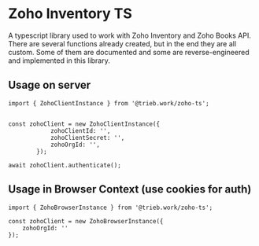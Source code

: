 # Zoho Inventory TS

A typescript library used to work with Zoho Inventory and Zoho Books API.
There are several functions already created, but in the end they are all custom. Some of them are documented and some are reverse-engineered and implemented in this library.

## Usage on server

```
import { ZohoClientInstance } from '@trieb.work/zoho-ts';


const zohoClient = new ZohoClientInstance({
            zohoClientId: '',
            zohoClientSecret: '',
            zohoOrgId: '',
        });

await zohoClient.authenticate();
```

## Usage in Browser Context (use cookies for auth)

```
import { ZohoBrowserInstance } from '@trieb.work/zoho-ts';

const zohoClient = new ZohoBrowserInstance({
    zohoOrgId: ''
});
```
